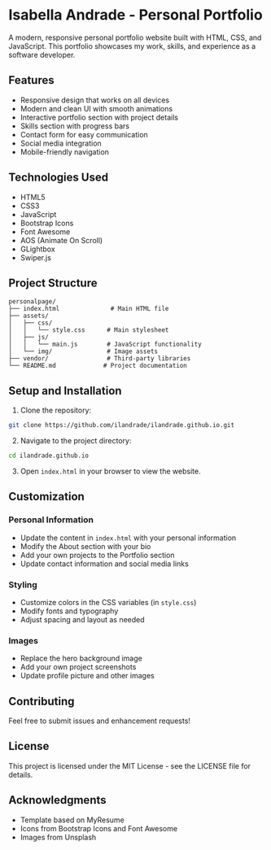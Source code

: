 # Isabella Andrade - Personal Portfolio

A modern, responsive personal portfolio website built with HTML, CSS, and JavaScript. This portfolio showcases my work, skills, and experience as a software developer.

## Features

- Responsive design that works on all devices
- Modern and clean UI with smooth animations
- Interactive portfolio section with project details
- Skills section with progress bars
- Contact form for easy communication
- Social media integration
- Mobile-friendly navigation

## Technologies Used

- HTML5
- CSS3
- JavaScript
- Bootstrap Icons
- Font Awesome
- AOS (Animate On Scroll)
- GLightbox
- Swiper.js

## Project Structure

```
personalpage/
├── index.html              # Main HTML file
├── assets/
│   ├── css/
│   │   └── style.css      # Main stylesheet
│   ├── js/
│   │   └── main.js        # JavaScript functionality
│   └── img/               # Image assets
├── vendor/                # Third-party libraries
└── README.md             # Project documentation
```

## Setup and Installation

1. Clone the repository:
```bash
git clone https://github.com/ilandrade/ilandrade.github.io.git
```

2. Navigate to the project directory:
```bash
cd ilandrade.github.io
```

3. Open `index.html` in your browser to view the website.

## Customization

### Personal Information
- Update the content in `index.html` with your personal information
- Modify the About section with your bio
- Add your own projects to the Portfolio section
- Update contact information and social media links

### Styling
- Customize colors in the CSS variables (in `style.css`)
- Modify fonts and typography
- Adjust spacing and layout as needed

### Images
- Replace the hero background image
- Add your own project screenshots
- Update profile picture and other images

## Contributing

Feel free to submit issues and enhancement requests!

## License

This project is licensed under the MIT License - see the LICENSE file for details.

## Acknowledgments

- Template based on MyResume
- Icons from Bootstrap Icons and Font Awesome
- Images from Unsplash 